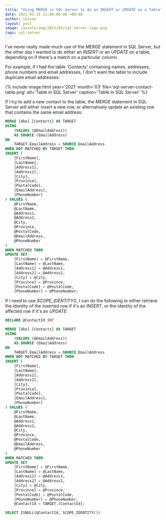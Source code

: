 ```yaml
---
title: "Using MERGE in SQL Server to do an INSERT or UPDATE on a Table"
date: 2021-03-31 21:00:00:00 +00:00
author: steven
layout: post
image: /assets/img/2021/03/sql-server-logo.png
tags: sql-server
---
```


I've never really made much use of the *MERGE* statement in SQL Server, but the other day I wanted to do 
either an *INSERT* or an *UPDATE* on a table, depending on if there's a match on a particular column.

For example, if I had the table *'Contacts'* containing names, addresses, phone numbers and email 
addresses, I don't want the table to include duplicate email addresses:

{%
    include image.html
    year='2021'
    month='03'
    file='sql-server-contact-table.png'
    alt='Table in SQL Server'
    caption='Table in SQL Server'
%}

If I try to add a new contact to the table, the *MERGE* statement in SQL Server will either insert a 
new row, or alternatively update an existing row that contains the same email address:

```sql
MERGE [dbo].[Contacts] AS TARGET
USING
	(VALUES (@EmailAddress))
	AS SOURCE (EmailAddress)
ON
	TARGET.EmailAddress = SOURCE.EmailAddress
WHEN NOT MATCHED BY TARGET THEN
INSERT (
	[FirstName],
	[LastName],
	[Address1],
	[Address2],
	[City],
	[Province],
	[PostalCode],
	[EmailAddress],
	[PhoneNumber]
) VALUES (
	@FirstName,
	@LastName,
	@Address1,
	@Address2,
	@City,
	@Province,
	@PostalCode,
	@EmailAddress,
	@PhoneNumber
)
WHEN MATCHED THEN 
UPDATE SET 
    [FirstName] = @FirstName,
    [LastName] = @LastName,
    [Address1] = @Address1,
    [Address2] = @Address2,
    [City] = @City,
    [Province] = @Province,
    [PostalCode] = @PostalCode,
    [PhoneNumber] = @PhoneNumber;
```

If I need to use *SCOPE_IDENTITY()*, I can do the following to either retrieve the identity of the 
inserted row if it's an *INSERT*, or the identity of the affected row if it's an *UPDATE*:

```sql
DECLARE @ContactId INT

MERGE [dbo].[Contacts] AS TARGET
USING
	(VALUES (@EmailAddress))
	AS SOURCE (EmailAddress)
ON
	TARGET.EmailAddress = SOURCE.EmailAddress
WHEN NOT MATCHED BY TARGET THEN
INSERT (
	[FirstName],
	[LastName],
	[Address1],
	[Address2],
	[City],
	[Province],
	[PostalCode],
	[EmailAddress],
	[PhoneNumber]
) VALUES (
	@FirstName,
	@LastName,
	@Address1,
	@Address2,
	@City,
	@Province,
	@PostalCode,
	@EmailAddress,
	@PhoneNumber
)
WHEN MATCHED THEN 
UPDATE SET 
    [FirstName] = @FirstName,
    [LastName] = @LastName,
    [Address1] = @Address1,
    [Address2] = @Address2,
    [City] = @City,
    [Province] = @Province,
    [PostalCode] = @PostalCode,
    [PhoneNumber] = @PhoneNumber,
    @ContactId = TARGET.[ContactId];

SELECT ISNULL(@ContactId, SCOPE_IDENTITY())
```
